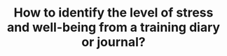 ---
id: question-001
title: How to identify the level of stress and well-being from a training diary
  or journal?
application: athlete's readiness
dataTypes:
  - text
questionType: explorative
dataExpertises:
  - cognitive-modelling
  - text-mining
  - psychosocial-model
dataMethods:
  - text-mining
  - cognitive-modelling-from-language
themes:
  - sports-medicine
  - wellness-and-training-load-monitoring
taskSolvers:
  - analyse-injury-and-rehabilitation-patterns
experts:
  - Andrew Gibbson
  - Divya Mehta
references:
  - http://goingok.org/
---